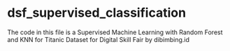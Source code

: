 # dsf_supervised_classification
The code in this file is a Supervised Machine Learning with Random Forest and KNN for Titanic Dataset for Digital Skill Fair by dibimbing.id
